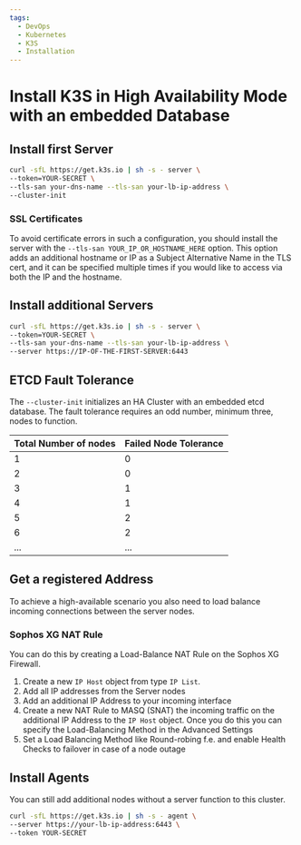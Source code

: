 ```yaml
---
tags:
  - DevOps
  - Kubernetes
  - K3S
  - Installation
---
```

# Install K3S in High Availability Mode with an embedded Database
## Install first Server
```bash
curl -sfL https://get.k3s.io | sh -s - server \
--token=YOUR-SECRET \
--tls-san your-dns-name --tls-san your-lb-ip-address \
--cluster-init
```

### SSL Certificates
To avoid certificate errors in such a configuration, you should install the server with the `--tls-san YOUR_IP_OR_HOSTNAME_HERE` option. This option adds an additional hostname or IP as a Subject Alternative Name in the TLS cert, and it can be specified multiple times if you would like to access via both the IP and the hostname.

## Install additional Servers
```bash
curl -sfL https://get.k3s.io | sh -s - server \
--token=YOUR-SECRET \
--tls-san your-dns-name --tls-san your-lb-ip-address \
--server https://IP-OF-THE-FIRST-SERVER:6443
```

## ETCD Fault Tolerance
The `--cluster-init` initializes an HA Cluster with an embedded etcd database. The fault tolerance requires an odd number, minimum three, nodes to function.

Total Number of nodes | Failed Node Tolerance
---|---
1|0
2|0
3|1
4|1
5|2
6|2
...|...

## Get a registered Address
To achieve a high-available scenario you also need to load balance incoming connections between the server nodes.
### Sophos XG NAT Rule
You can do this by creating a Load-Balance NAT Rule on the Sophos XG Firewall.
1. Create a new `IP Host` object from type `IP List`.
2. Add all IP addresses from the Server nodes
3. Add an additional IP Address to your incoming interface
4. Create a new NAT Rule to MASQ (SNAT) the incoming traffic on the additional IP Address to the `IP Host` object. Once you do this you can specify the Load-Balancing Method in the Advanced Settings
5. Set a Load Balancing Method like Round-robing f.e. and enable Health Checks to failover in case of a node outage

## Install Agents
You can still add additional nodes without a server function to this cluster.
```bash
curl -sfL https://get.k3s.io | sh -s - agent \
--server https://your-lb-ip-address:6443 \
--token YOUR-SECRET
```
